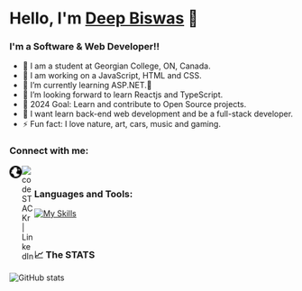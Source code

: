 

# Hello, I'm [Deep Biswas][website] 👋

### I'm a Software & Web Developer!!

- 📖 I am a student at Georgian College, ON, Canada.
- 🔭 I am working on a JavaScript, HTML and CSS.
- 🌱 I’m currently learning ASP.NET.😬
- 👯 I’m looking forward to learn Reactjs and TypeScript.
- 🥅 2024 Goal: Learn and contribute to Open Source projects.
- 🤔 I want learn back-end web development and be a full-stack developer.
- ⚡ Fun fact: I love nature, art, cars, music and gaming.


### Connect with me:

[<img align="left" alt="codeSTACKr.com" width="22px" src="https://raw.githubusercontent.com/iconic/open-iconic/master/svg/globe.svg" />][website]
[<img align="left" alt="codeSTACKr | LinkedIn" width="22px" src="https://cdn.jsdelivr.net/npm/simple-icons@v3/icons/linkedin.svg" />][linkedin]

<br />


### Languages and Tools:

[![My Skills](https://skillicons.dev/icons?i=vscode,html,css,js,php,bootstrap,java,python,cs,cpp,dotnet,git,github,figma,powershell)](https://skillicons.dev)



<br />


### :chart_with_upwards_trend: The STATS 

![GitHub stats](https://github-readme-stats.vercel.app/api?username=deepbwas&show_icons=true&count_private=true&theme=tokyonight)  

[website]: https://deepbiswas.com/
[linkedin]: https://linkedin.com/in/alonext-deep-biswas/
